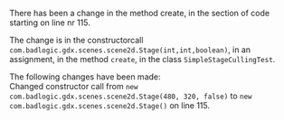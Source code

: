 There has been a change in the method create, in the section of code starting on line nr 115.
  
The change is in the constructorcall ```com.badlogic.gdx.scenes.scene2d.Stage(int,int,boolean)```, in an assignment, in the method ```create```, in the class ```SimpleStageCullingTest```.
  
The following changes have been made:  
Changed constructor call from ```new com.badlogic.gdx.scenes.scene2d.Stage(480, 320, false)``` to ```new com.badlogic.gdx.scenes.scene2d.Stage()``` on line 115.  
